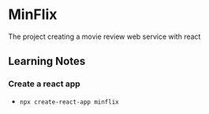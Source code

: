 # MinFlix
The project creating a movie review web service with react

## Learning Notes
### Create a react app
- <code>npx create-react-app minflix</code>

